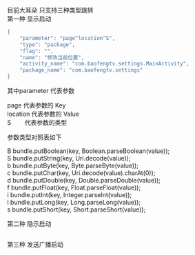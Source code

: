 目前大耳朵 只支持三种类型跳转 <br>
第一种 显示启动  <br>
```java
{
    "parameter": "page^location^S",
    "type": "package",
    "flag": "",
    "name": "修改当前位置",
    "activity_name": "com.baofengtv.settings.MainActivity",
    "package_name": "com.baofengtv.settings"
}
```

其中parameter 代表参数

page     代表参数的 Key <br>
location 代表参数的 Value <br>
S        代表参数的类型  <br>

参数类型对照表如下 <br>

B bundle.putBoolean(key, Boolean.parseBoolean(value)); <br>
S bundle.putString(key, Uri.decode(value)); <br>
b bundle.putByte(key, Byte.parseByte(value));<br>
c bundle.putChar(key, Uri.decode(value).charAt(0)); <br>
d bundle.putDouble(key, Double.parseDouble(value)); <br>
f bundle.putFloat(key, Float.parseFloat(value)); <br>
i bundle.putInt(key, Integer.parseInt(value));<br>
l bundle.putLong(key, Long.parseLong(value));<br>
s bundle.putShort(key, Short.parseShort(value));<br>

第二种 隐示启动  <br>
```java

```
第三种 发送广播启动 <br>
